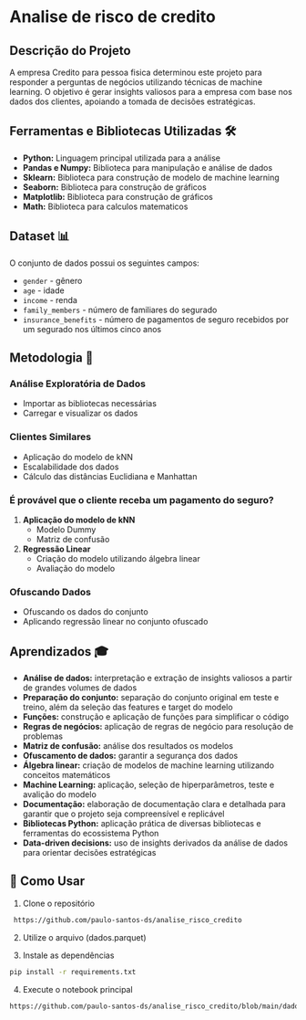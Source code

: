 # Analise de risco de credito

## Descrição do Projeto
A empresa Credito para pessoa fisica determinou este projeto para responder a perguntas de negócios utilizando técnicas de machine learning. O objetivo é gerar insights valiosos para a empresa com base nos dados dos clientes, apoiando a tomada de decisões estratégicas.

## Ferramentas e Bibliotecas Utilizadas 🛠️
* **Python:** Linguagem principal utilizada para a análise
* **Pandas e Numpy:** Biblioteca para manipulação e análise de dados
* **Sklearn:** Biblioteca para construção de modelo de machine learning
* **Seaborn:** Biblioteca para construção de gráficos
* **Matplotlib:** Biblioteca para construção de gráficos
* **Math:** Biblioteca para calculos matematicos

## Dataset 📊
O conjunto de dados possui os seguintes campos:
* `gender` - gênero
* `age` - idade
* `income` - renda
* `family_members` - número de familiares do segurado
* `insurance_benefits` - número de pagamentos de seguro recebidos por um segurado nos últimos cinco anos

## Metodologia 📝

### Análise Exploratória de Dados
* Importar as bibliotecas necessárias
* Carregar e visualizar os dados

### Clientes Similares
* Aplicação do modelo de kNN
* Escalabilidade dos dados
* Cálculo das distâncias Euclidiana e Manhattan

### É provável que o cliente receba um pagamento do seguro?
1. **Aplicação do modelo de kNN**
   * Modelo Dummy
   * Matriz de confusão
2. **Regressão Linear**
   * Criação do modelo utilizando álgebra linear
   * Avaliação do modelo


### Ofuscando Dados
* Ofuscando os dados do conjunto
* Aplicando regressão linear no conjunto ofuscado





## Aprendizados 🎓
* **Análise de dados:** interpretação e extração de insights valiosos a partir de grandes volumes de dados
* **Preparação do conjunto:** separação do conjunto original em teste e treino, além da seleção das features e target do modelo
* **Funções:** construção e aplicação de funções para simplificar o código
* **Regras de negócios:** aplicação de regras de negócio para resolução de problemas
* **Matriz de confusão:** análise dos resultados os modelos
* **Ofuscamento de dados:** garantir a segurança dos dados
* **Álgebra linear:** criação de modelos de machine learning utilizando conceitos matemáticos
* **Machine Learning:** aplicação, seleção de hiperparâmetros, teste e avalição do modelo
* **Documentação:** elaboração de documentação clara e detalhada para garantir que o projeto seja compreensível e replicável
* **Bibliotecas Python:** aplicação prática de diversas bibliotecas e ferramentas do ecossistema Python
* **Data-driven decisions:** uso de insights derivados da análise de dados para orientar decisões estratégicas

## 🚀 Como Usar

1. Clone o repositório
```bash
 https://github.com/paulo-santos-ds/analise_risco_credito
```

2. Utilize o arquivo (dados.parquet)

3. Instale as dependências
```bash
pip install -r requirements.txt
```

4. Execute o notebook principal
```bash
https://github.com/paulo-santos-ds/analise_risco_credito/blob/main/dados/modelo.ipynb
```